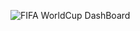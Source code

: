 ![FIFA WorldCup DashBoard](https://github.com/Adi-200/FIFA-World-Cup-Analysis-Excel-/assets/92008726/8ea4982a-5cc0-47e3-a48e-7416ebff0ca7)
